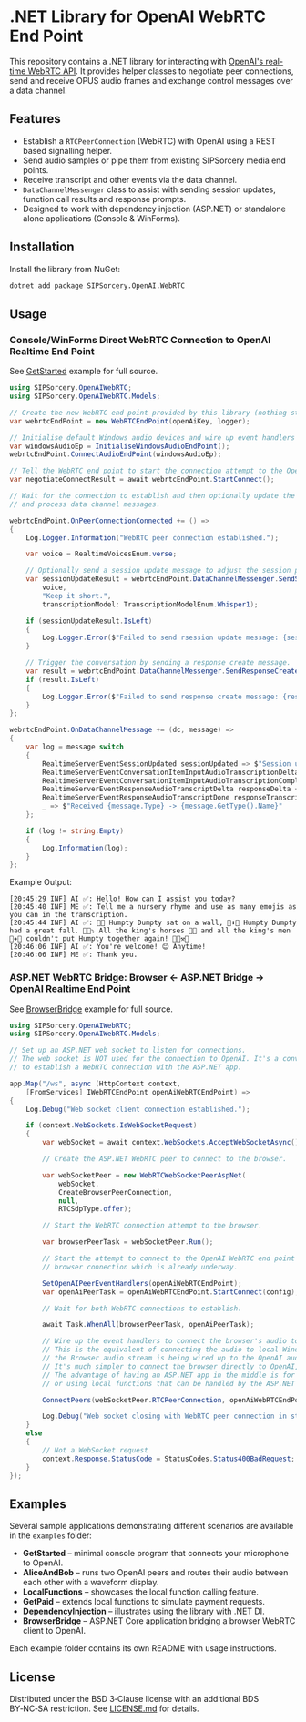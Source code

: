 # .NET Library for OpenAI WebRTC End Point

This repository contains a .NET library for interacting with [OpenAI's real-time WebRTC API](https://platform.openai.com/docs/guides/realtime-webrtc). It provides helper classes to negotiate peer connections, send and receive OPUS audio frames and exchange control messages over a data channel.

## Features

- Establish a `RTCPeerConnection` (WebRTC) with OpenAI using a REST based signalling helper.
- Send audio samples or pipe them from existing SIPSorcery media end points.
- Receive transcript and other events via the data channel.
- `DataChannelMessenger` class to assist with sending session updates, function call results and response prompts.
- Designed to work with dependency injection (ASP.NET) or standalone alone applications (Console & WinForms).

## Installation

Install the library from NuGet:

```bash
dotnet add package SIPSorcery.OpenAI.WebRTC
```

## Usage

### Console/WinForms Direct WebRTC Connection to OpenAI Realtime End Point

See [GetStarted](https://github.com/sipsorcery-org/SIPSorcery.OpenAI.WebRTC/tree/main/examples/GetStarted) example for full source.

```csharp
using SIPSorcery.OpenAIWebRTC;
using SIPSorcery.OpenAIWebRTC.Models;

// Create the new WebRTC end point provided by this library (nothing starts yet).
var webrtcEndPoint = new WebRTCEndPoint(openAiKey, logger);

// Initialise default Windows audio devices and wire up event handlers to the WebRTC end point.
var windowsAudioEp = InitialiseWindowsAudioEndPoint();
webrtcEndPoint.ConnectAudioEndPoint(windowsAudioEp);

// Tell the WebRTC end point to start the connection attempt to the OpenAI Realtime WebRTC end point.
var negotiateConnectResult = await webrtcEndPoint.StartConnect();

// Wait for the connection to establish and then optionally update the session, start a conversation 
// and process data channel messages.

webrtcEndPoint.OnPeerConnectionConnected += () =>
{
    Log.Logger.Information("WebRTC peer connection established.");

    var voice = RealtimeVoicesEnum.verse;

    // Optionally send a session update message to adjust the session parameters.
    var sessionUpdateResult = webrtcEndPoint.DataChannelMessenger.SendSessionUpdate(
        voice,
        "Keep it short.",
        transcriptionModel: TranscriptionModelEnum.Whisper1);

    if (sessionUpdateResult.IsLeft)
    {
        Log.Logger.Error($"Failed to send rsession update message: {sessionUpdateResult.LeftAsEnumerable().First()}");
    }

    // Trigger the conversation by sending a response create message.
    var result = webrtcEndPoint.DataChannelMessenger.SendResponseCreate(voice, "Say Hi!");
    if (result.IsLeft)
    {
        Log.Logger.Error($"Failed to send response create message: {result.LeftAsEnumerable().First()}");
    }
};

webrtcEndPoint.OnDataChannelMessage += (dc, message) =>
{
    var log = message switch
    {
        RealtimeServerEventSessionUpdated sessionUpdated => $"Session updated: {sessionUpdated.ToJson()}",
        RealtimeServerEventConversationItemInputAudioTranscriptionDelta inputDelta => $"ME ⌛: {inputDelta.Delta?.Trim()}",
        RealtimeServerEventConversationItemInputAudioTranscriptionCompleted inputTranscript => $"ME ✅: {inputTranscript.Transcript?.Trim()}",
        RealtimeServerEventResponseAudioTranscriptDelta responseDelta => $"AI ⌛: {responseDelta.Delta?.Trim()}",
        RealtimeServerEventResponseAudioTranscriptDone responseTranscript => $"AI ✅: {responseTranscript.Transcript?.Trim()}",
        _ => $"Received {message.Type} -> {message.GetType().Name}"
    };

    if (log != string.Empty)
    {
        Log.Information(log);
    }
};

```

Example Output:

```
[20:45:29 INF] AI ✅: Hello! How can I assist you today?
[20:45:40 INF] ME ✅: Tell me a nursery rhyme and use as many emojis as you can in the transcription.
[20:45:44 INF] AI ✅: 🍼🎶 Humpty Dumpty sat on a wall, 🥚⬆️🌉 Humpty Dumpty had a great fall. 🥚💥⤵️ All the king's horses 🐎👑 and all the king's men 👨‍✈️👑 couldn't put Humpty together again! 🥚❌⚒️🐣
[20:46:06 INF] AI ✅: You're welcome! 😊 Anytime!
[20:46:06 INF] ME ✅: Thank you.
```

### ASP.NET WebRTC Bridge: Browser <- ASP.NET Bridge -> OpenAI Realtime End Point

See [BrowserBridge](https://github.com/sipsorcery-org/SIPSorcery.OpenAI.WebRTC/tree/main/examples/BrowserBridge) example for full source.

```csharp
using SIPSorcery.OpenAIWebRTC;
using SIPSorcery.OpenAIWebRTC.Models;

// Set up an ASP.NET web socket to listen for connections.
// The web socket is NOT used for the connection to OpenAI. It's a convenience signalling channel to allow the browser
// to establish a WebRTC connection with the ASP.NET app.

app.Map("/ws", async (HttpContext context,
    [FromServices] IWebRTCEndPoint openAiWebRTCEndPoint) =>
{
    Log.Debug("Web socket client connection established.");

    if (context.WebSockets.IsWebSocketRequest)
    {
        var webSocket = await context.WebSockets.AcceptWebSocketAsync();

        // Create the ASP.NET WebRTC peer to connect to the browser.

        var webSocketPeer = new WebRTCWebSocketPeerAspNet(
            webSocket,
            CreateBrowserPeerConnection,
            null,
            RTCSdpType.offer);

        // Start the WebRTC connection attempt to the browser.

        var browserPeerTask = webSocketPeer.Run();

        // Start the attempt to connect to the OpenAI WebRTC end point in parallel with the 
        // browser connection which is already underway.

        SetOpenAIPeerEventHandlers(openAiWebRTCEndPoint);
        var openAiPeerTask = openAiWebRTCEndPoint.StartConnect(config);

        // Wait for both WebRTC connections to establish.

        await Task.WhenAll(browserPeerTask, openAiPeerTask);

        // Wire up the event handlers to connect the browser's audio to the openAIWebRTCEndPoint instance. 
        // This is the equivalent of connecting the audio to local Windows audio devices but in this case
        // the Browser audio stream is being wired up to the OpenAI audio stream.
        // It's much simpler to connect the browser directly to OpenAI, and this library is not needed for that.
        // The advantage of having an ASP.NET app in the middle is for things like capturing the audio transcription
        // or using local functions that can be handled by the ASP.NET app.

        ConnectPeers(webSocketPeer.RTCPeerConnection, openAiWebRTCEndPoint);

        Log.Debug("Web socket closing with WebRTC peer connection in state {state}.", webSocketPeer.RTCPeerConnection?.connectionState);
    }
    else
    {
        // Not a WebSocket request
        context.Response.StatusCode = StatusCodes.Status400BadRequest;
    }
});
```

## Examples

Several sample applications demonstrating different scenarios are available in the `examples` folder:

- **GetStarted** – minimal console program that connects your microphone to OpenAI.
- **AliceAndBob** – runs two OpenAI peers and routes their audio between each other with a waveform display.
- **LocalFunctions** – showcases the local function calling feature.
- **GetPaid** – extends local functions to simulate payment requests.
- **DependencyInjection** – illustrates using the library with .NET DI.
- **BrowserBridge** – ASP.NET Core application bridging a browser WebRTC client to OpenAI.

Each example folder contains its own README with usage instructions.

## License

Distributed under the BSD 3‑Clause license with an additional BDS BY‑NC‑SA restriction. See [LICENSE.md](https://github.com/sipsorcery-org/SIPSorcery.OpenAI.WebRTC/tree/main/LICENSE.md) for details.

